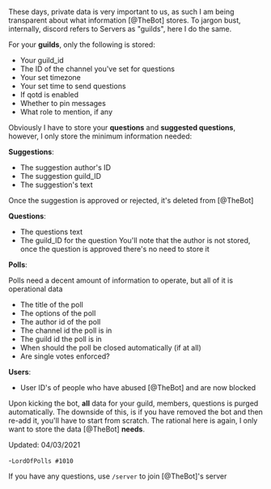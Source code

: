 These days, private data is very important to us, as such I am being transparent about what information [@TheBot] stores. To jargon bust, internally, discord refers to Servers as "guilds", here I do the same.

For your **guilds**, only the following is stored:
- Your guild_id
- The ID of the channel you've set for questions
- Your set timezone
- Your set time to send questions
- If qotd is enabled
- Whether to pin messages
- What role to mention, if any


Obviously I have to store your **questions** and **suggested questions**, however, I only store the minimum information needed:

**Suggestions**:
- The suggestion author's ID
- The suggestion guild_ID
- The suggestion's text 
  
Once the suggestion is approved or rejected, it's deleted from [@TheBot]

**Questions**:
- The questions text
- The guild_ID for the question You'll note that the author is not stored, once the question is approved there's no need to store it

**Polls**:

Polls need a decent amount of information to operate, but all of it is operational data
- The title of the poll
- The options of the poll
- The author id of the poll
- The channel id the poll is in
- The guild id the poll is in
- When should the poll be closed automatically (if at all)
- Are single votes enforced?

**Users**:
- User ID's of people who have abused [@TheBot] and are now blocked

Upon kicking the bot, **all** data for your guild, members, questions is purged automatically. The downside of this, is if you have removed the bot and then re-add it, you'll have to start from scratch. The rational here is again, I only want to store the data [@TheBot] **needs**.

Updated: 04/03/2021

-``LordOfPolls #1010``

If you have any questions, use ``/server`` to join [@TheBot]'s server 
